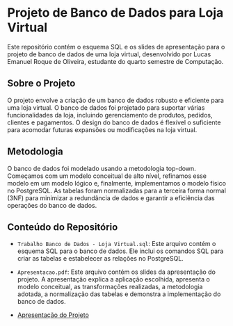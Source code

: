 # Projeto de Banco de Dados para Loja Virtual

Este repositório contém o esquema SQL e os slides de apresentação para o projeto de banco de dados de uma loja virtual, desenvolvido por Lucas Emanuel Roque de Oliveira, estudante do quarto semestre de Computação.

## Sobre o Projeto

O projeto envolve a criação de um banco de dados robusto e eficiente para uma loja virtual. O banco de dados foi projetado para suportar várias funcionalidades da loja, incluindo gerenciamento de produtos, pedidos, clientes e pagamentos. O design do banco de dados é flexível o suficiente para acomodar futuras expansões ou modificações na loja virtual.

## Metodologia

O banco de dados foi modelado usando a metodologia top-down. Começamos com um modelo conceitual de alto nível, refinamos esse modelo em um modelo lógico e, finalmente, implementamos o modelo físico no PostgreSQL. As tabelas foram normalizadas para a terceira forma normal (3NF) para minimizar a redundância de dados e garantir a eficiência das operações do banco de dados.

## Conteúdo do Repositório

- `Trabalho Banco de Dados - Loja Virtual.sql`: Este arquivo contém o esquema SQL para o banco de dados. Ele inclui os comandos SQL para criar as tabelas e estabelecer as relações no PostgreSQL.

- `Apresentacao.pdf`: Este arquivo contém os slides da apresentação do projeto. A apresentação explica a aplicação escolhida, apresenta o modelo conceitual, as transformações realizadas, a metodologia adotada, a normalização das tabelas e demonstra a implementação do banco de dados.
- [Apresentação do Projeto](https://www.canva.com/design/DAFj3SLOnYY/O-oVqqZMEoTZr5tINMFHAg/edit?utm_content=DAFj3SLOnYY&utm_campaign=designshare&utm_medium=link2&utm_source=sharebutton)

